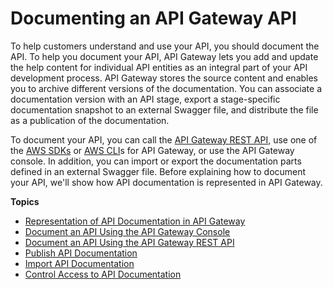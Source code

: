 # Documenting an API Gateway API<a name="api-gateway-documenting-api"></a>

 To help customers understand and use your API, you should document the API\. To help you document your API, API Gateway lets you add and update the help content for individual API entities as an integral part of your API development process\. API Gateway stores the source content and enables you to archive different versions of the documentation\. You can associate a documentation version with an API stage, export a stage\-specific documentation snapshot to an external Swagger file, and distribute the file as a publication of the documentation\. 

To document your API, you can call the [API Gateway REST API](http://docs.aws.amazon.com/apigateway/api-reference/), use one of the [AWS SDKs](https://aws.amazon.com/tools/) or [AWS CLI](http://docs.aws.amazon.com/cli/latest/reference/apigateway/)s for API Gateway, or use the API Gateway console\. In addition, you can import or export the documentation parts defined in an external Swagger file\. Before explaining how to document your API, we'll show how API documentation is represented in API Gateway\.

**Topics**
+ [Representation of API Documentation in API Gateway](api-gateway-documenting-api-content-representation.md)
+ [Document an API Using the API Gateway Console](api-gateway-documenting-api-quick-start-with-console.md)
+ [Document an API Using the API Gateway REST API](api-gateway-documenting-api-quick-start-with-restapi.md)
+ [Publish API Documentation](api-gateway-documenting-api-quick-start-publishing.md)
+ [Import API Documentation](api-gateway-documenting-api-quick-start-import-export.md)
+ [Control Access to API Documentation](api-gateway-documenting-api-content-provision-and-consumption.md)